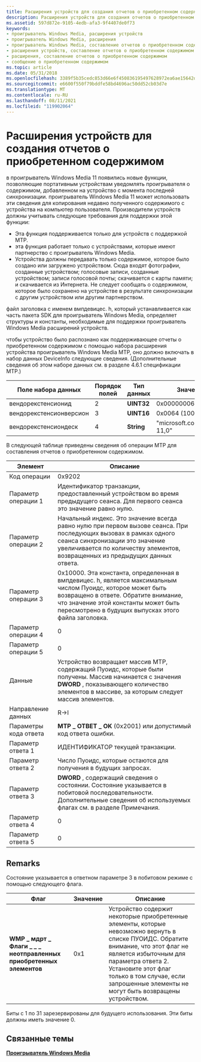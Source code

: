 ```yaml
---
title: Расширения устройств для создания отчетов о приобретенном содержимом
description: Расширения устройств для создания отчетов о приобретенном содержимом
ms.assetid: 597d872e-9105-4edb-afa3-9f4407de0f73
keywords:
- проигрыватель Windows Media, расширения устройств
- проигрыватель Windows Media, расширения
- проигрыватель Windows Media, составление отчетов о приобретенном содержимом
- расширения устройств, составление отчетов о приобретенном содержимом
- расширения, составление отчетов о приобретенном содержимом
- сообщение о приобретенном содержимом
ms.topic: article
ms.date: 05/31/2018
ms.openlocfilehash: 3389f5b35cedc853d66e6f450836195497628972ea6ae15642d75155d8b83b6c
ms.sourcegitcommit: e6600f550f79bddfe58bd4696ac50dd52cb03d7e
ms.translationtype: MT
ms.contentlocale: ru-RU
ms.lasthandoff: 08/11/2021
ms.locfileid: "119902064"
---
```

# <a name="device-extensions-for-reporting-acquired-content"></a>Расширения устройств для создания отчетов о приобретенном содержимом

в проигрыватель Windows Media 11 появились новые функции, позволяющие портативным устройствам уведомлять проигрывателя о содержимом, добавленном на устройство с момента последней синхронизации. проигрыватель Windows Media 11 может использовать эти сведения для копирования недавно полученного содержимого с устройства на компьютер пользователя. Производители устройств должны учитывать следующие требования для поддержки этой функции:

-   Эта функция поддерживается только для устройств с поддержкой MTP.
-   эта функция работает только с устройствами, которые имеют партнерство с проигрыватель Windows Media.
-   Устройства должны передавать только содержимое, которое было создано или загружено устройством. Сюда входят фотографии, созданные устройством; голосовые записи, созданные устройством; записи голосовой почты; скачивается с карты памяти; и скачивается из Интернета. Не следует сообщать о содержимом, которое было сохранено на устройстве в результате синхронизации с другим устройством или другим партнерством.

файл заголовка с именем вмпдевицес. h, который устанавливается как часть пакета SDK для проигрыватель Windows Media, определяет структуры и константы, необходимые для поддержки проигрыватель Windows Media расширений устройств.

чтобы устройство было распознано как поддерживающее отчеты о приобретенном содержимом с помощью набора расширения устройства проигрыватель Windows Media MTP, оно должно включать в набор данных DeviceInfo следующие сведения. (Дополнительные сведения об этом наборе данных см. в разделе 4.6.1 спецификации MTP.)



| Поле набора данных          | Порядок полей | Тип данных  | Значение                       |
|------------------------|-------------|------------|-----------------------------|
| вендорекстенсионид      | 2           | **UINT32** | 0x00000006                  |
| вендорекстенсионверсион | 3           | **UINT16** | 0x0064 (100)                |
| вендорекстенсиондеск    | 4           | **String** | "microsoft.com/WMPPD: 11,0" |



 

В следующей таблице приведены сведения об операции MTP для составления отчетов о приобретенном содержимом.



| Элемент                  | Описание                                                                                                                                                                                                                     |
|-----------------------|---------------------------------------------------------------------------------------------------------------------------------------------------------------------------------------------------------------------------------|
| Код операции        | 0x9202                                                                                                                                                                                                                          |
| Параметр операции 1 | Идентификатор транзакции, предоставленный устройством во время предыдущего сеанса. Для первого сеанса это значение равно нулю.                                                                                                                |
| Параметр операции 2 | Начальный индекс. Это значение всегда равно нулю при первом вызове сеанса. При последующих вызовах в рамках одного сеанса синхронизации это значение увеличивается по количеству элементов, возвращенных из предыдущих данных ответа. |
| Параметр операции 3 | 0x10000. Эта константа, определенная в вмпдевицес. h, является максимальным числом Пуоидс, которое может быть возвращено в ответе. Обратите внимание, что значение этой константы может быть пересмотрено в будущих выпусках этого файла заголовка.              |
| Параметр операции 4 | 0                                                                                                                                                                                                                               |
| Параметр операции 5 | 0                                                                                                                                                                                                                               |
| Данные                  | Устройство возвращает массив MTP, содержащий Пуоидс, которые были получены. Массив начинается с значения **DWORD** , показывающего количество элементов в массиве, за которым следует массив элементов.                               |
| Направление данных        | R->I                                                                                                                                                                                                                         |
| Параметры кода ответа | **MTP \_ ОТВЕТ \_ OK** (0x2001) или допустимый код ответа ошибки.                                                                                                                                                                    |
| Параметр ответа 1  | ИДЕНТИФИКАТОР текущей транзакции.                                                                                                                                                                                                     |
| Параметр ответа 2  | Число Пуоидс, которые остаются для получения в будущих запросах.                                                                                                                                                            |
| Параметр ответа 3  | **DWORD** , содержащий сведения о состоянии. Состояние указывается в побитовой последовательности. Дополнительные сведения об используемых флагах см. в разделе Примечания.                                                                                              |
| Параметр ответа 4  | 0                                                                                                                                                                                                                               |
| Параметр ответа 5  | 0                                                                                                                                                                                                                               |



 

## <a name="remarks"></a>Remarks

Состояние указывается в ответном параметре 3 в побитовом режиме с помощью следующего флага.



| Флаг                                              | Значение | Описание                                                                                                                                                                                                                             |
|---------------------------------------------------|-------|-----------------------------------------------------------------------------------------------------------------------------------------------------------------------------------------------------------------------------------------|
| **WMP \_ мдрт \_ Флаги \_ \_ \_ неотправленных приобретенных элементов** | 0x1   | Устройство содержит некоторые приобретенные элементы, которые невозможно вернуть в списке ПУОИДС. Обратите внимание, что этот флаг не является избыточным для параметра ответа 2. Установите этот флаг только в том случае, если запрошенные элементы не могут быть возвращены устройством. |



 

Биты с 1 по 31 зарезервированы для будущего использования. Эти биты должны иметь значение 0.

## <a name="related-topics"></a>Связанные темы

<dl> <dt>

[**Проигрыватель Windows Media**](windows-media-player.md)
</dt> </dl>

 

 




